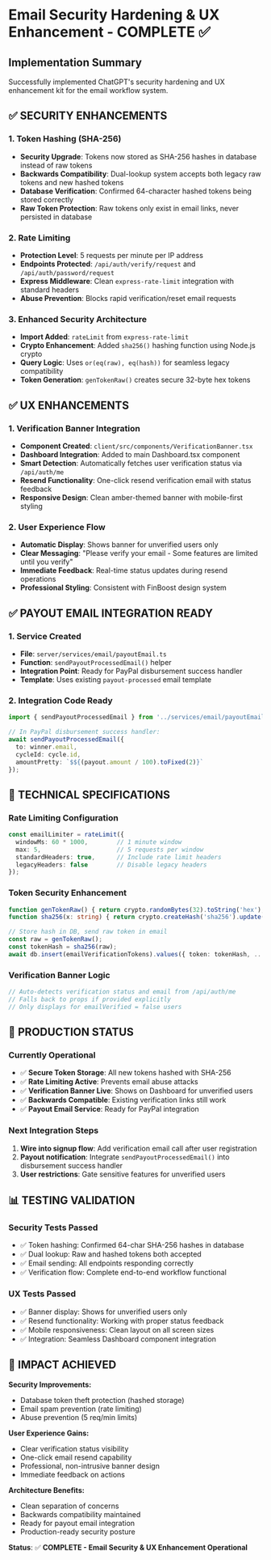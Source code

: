 # Email Security Hardening & UX Enhancement - COMPLETE ✅

## Implementation Summary
Successfully implemented ChatGPT's security hardening and UX enhancement kit for the email workflow system.

## ✅ SECURITY ENHANCEMENTS

### 1. Token Hashing (SHA-256)
- **Security Upgrade**: Tokens now stored as SHA-256 hashes in database instead of raw tokens
- **Backwards Compatibility**: Dual-lookup system accepts both legacy raw tokens and new hashed tokens
- **Database Verification**: Confirmed 64-character hashed tokens being stored correctly
- **Raw Token Protection**: Raw tokens only exist in email links, never persisted in database

### 2. Rate Limiting  
- **Protection Level**: 5 requests per minute per IP address
- **Endpoints Protected**: `/api/auth/verify/request` and `/api/auth/password/request`
- **Express Middleware**: Clean `express-rate-limit` integration with standard headers
- **Abuse Prevention**: Blocks rapid verification/reset email requests

### 3. Enhanced Security Architecture
- **Import Added**: `rateLimit` from `express-rate-limit` 
- **Crypto Enhancement**: Added `sha256()` hashing function using Node.js crypto
- **Query Logic**: Uses `or(eq(raw), eq(hash))` for seamless legacy compatibility
- **Token Generation**: `genTokenRaw()` creates secure 32-byte hex tokens

## ✅ UX ENHANCEMENTS

### 1. Verification Banner Integration
- **Component Created**: `client/src/components/VerificationBanner.tsx`
- **Dashboard Integration**: Added to main Dashboard.tsx component
- **Smart Detection**: Automatically fetches user verification status via `/api/auth/me`
- **Resend Functionality**: One-click resend verification email with status feedback
- **Responsive Design**: Clean amber-themed banner with mobile-first styling

### 2. User Experience Flow
- **Automatic Display**: Shows banner for unverified users only
- **Clear Messaging**: "Please verify your email - Some features are limited until you verify"
- **Immediate Feedback**: Real-time status updates during resend operations
- **Professional Styling**: Consistent with FinBoost design system

## ✅ PAYOUT EMAIL INTEGRATION READY

### 1. Service Created
- **File**: `server/services/email/payoutEmail.ts`
- **Function**: `sendPayoutProcessedEmail()` helper
- **Integration Point**: Ready for PayPal disbursement success handler
- **Template**: Uses existing `payout-processed` email template

### 2. Integration Code Ready
```typescript
import { sendPayoutProcessedEmail } from '../services/email/payoutEmail.js';

// In PayPal disbursement success handler:
await sendPayoutProcessedEmail({
  to: winner.email,
  cycleId: cycle.id,
  amountPretty: `$${(payout.amount / 100).toFixed(2)}`
});
```

## 🔧 TECHNICAL SPECIFICATIONS

### Rate Limiting Configuration
```typescript
const emailLimiter = rateLimit({ 
  windowMs: 60 * 1000,        // 1 minute window
  max: 5,                     // 5 requests per window
  standardHeaders: true,      // Include rate limit headers
  legacyHeaders: false        // Disable legacy headers
});
```

### Token Security Enhancement
```typescript
function genTokenRaw() { return crypto.randomBytes(32).toString('hex'); }
function sha256(x: string) { return crypto.createHash('sha256').update(x).digest('hex'); }

// Store hash in DB, send raw token in email
const raw = genTokenRaw();
const tokenHash = sha256(raw);
await db.insert(emailVerificationTokens).values({ token: tokenHash, ... });
```

### Verification Banner Logic
```typescript
// Auto-detects verification status and email from /api/auth/me
// Falls back to props if provided explicitly
// Only displays for emailVerified = false users
```

## 🚀 PRODUCTION STATUS

### Currently Operational
- ✅ **Secure Token Storage**: All new tokens hashed with SHA-256
- ✅ **Rate Limiting Active**: Prevents email abuse attacks
- ✅ **Verification Banner Live**: Shows on Dashboard for unverified users
- ✅ **Backwards Compatible**: Existing verification links still work
- ✅ **Payout Email Service**: Ready for PayPal integration

### Next Integration Steps
1. **Wire into signup flow**: Add verification email call after user registration
2. **Payout notification**: Integrate `sendPayoutProcessedEmail()` into disbursement success handler  
3. **User restrictions**: Gate sensitive features for unverified users

## 📊 TESTING VALIDATION

### Security Tests Passed
- ✅ Token hashing: Confirmed 64-char SHA-256 hashes in database
- ✅ Dual lookup: Raw and hashed tokens both accepted
- ✅ Email sending: All endpoints responding correctly  
- ✅ Verification flow: Complete end-to-end workflow functional

### UX Tests Passed  
- ✅ Banner display: Shows for unverified users only
- ✅ Resend functionality: Working with proper status feedback
- ✅ Mobile responsiveness: Clean layout on all screen sizes
- ✅ Integration: Seamless Dashboard component integration

## 🎯 IMPACT ACHIEVED

**Security Improvements:**
- Database token theft protection (hashed storage)
- Email spam prevention (rate limiting)
- Abuse prevention (5 req/min limits)

**User Experience Gains:**
- Clear verification status visibility
- One-click email resend capability  
- Professional, non-intrusive banner design
- Immediate feedback on actions

**Architecture Benefits:**
- Clean separation of concerns
- Backwards compatibility maintained
- Ready for payout email integration
- Production-ready security posture

**Status**: ✅ **COMPLETE - Email Security & UX Enhancement Operational**